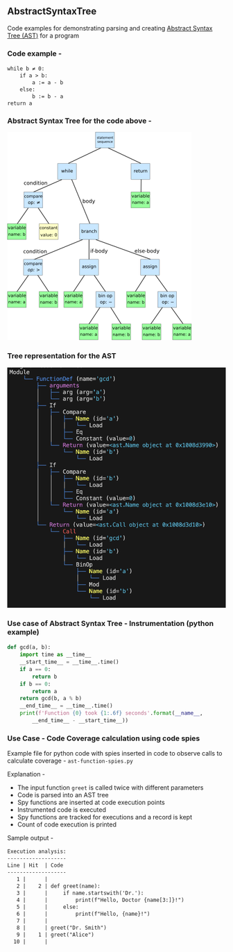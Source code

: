## AbstractSyntaxTree
Code examples for demonstrating parsing and creating [Abstract Syntax Tree (AST)](https://en.wikipedia.org/wiki/Abstract_syntax_tree) for a program

### Code example -
```
while b ≠ 0:
    if a > b:
        a := a - b
    else:
        b := b - a
return a
```

### Abstract Syntax Tree for the code above -

![Abstract syntax tree](/images/Abstract_syntax_tree.png)

### Tree representation for the AST

![Abstract syntax tree](/images/AST_Tree.png)

### Use case of Abstract Syntax Tree - Instrumentation (python example)

```python
def gcd(a, b):
    import time as __time__
    __start_time__ = __time__.time()
    if a == 0:
        return b
    if b == 0:
        return a
    return gcd(b, a % b)
    __end_time__ = __time__.time()
    print(f'Function {0} took {1:.6f} seconds'.format(__name__, 
        __end_time__ - __start_time__))
```

### Use Case - Code Coverage calculation using code spies
Example file for python code with spies inserted in code to observe calls to calculate coverage - `ast-function-spies.py`

Explanation -
- The input function `greet` is called twice with different parameters
- Code is parsed into an AST tree
- Spy functions are inserted at code execution points
- Instrumented code is executed
- Spy functions are tracked for executions and a record is kept
- Count of code execution is printed

Sample output -
```
Execution analysis:
-------------------
Line | Hit  | Code
-------------------
   1 |      | 
   2 |    2 | def greet(name):
   3 |      |     if name.startswith('Dr.'):
   4 |      |         print(f"Hello, Doctor {name[3:]}!")
   5 |      |     else:
   6 |      |         print(f"Hello, {name}!")
   7 |      | 
   8 |      | greet("Dr. Smith")
   9 |    1 | greet("Alice")
  10 |      |     
```